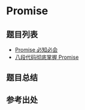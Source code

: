 # Promise

## 题目列表

- [Promise 必知必会]
- [八段代码彻底掌握 Promise]

## 题目总结

## 参考出处

[Promise 必知必会]:https://juejin.im/post/5a04066351882517c416715d
[八段代码彻底掌握 Promise]:https://juejin.im/post/597724c26fb9a06bb75260e8
